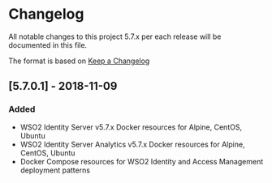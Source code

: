 # Changelog
All notable changes to this project 5.7.x per each release will be documented in this file.

The format is based on [Keep a Changelog](https://keepachangelog.com/en/1.0.0/)

## [5.7.0.1] - 2018-11-09

### Added
- WSO2 Identity Server v5.7.x Docker resources for Alpine, CentOS, Ubuntu
- WSO2 Identity Server Analytics v5.7.x Docker resources for Alpine, CentOS, Ubuntu
- Docker Compose resources for WSO2 Identity and Access Management deployment patterns
